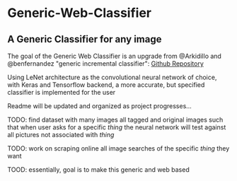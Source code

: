 # Generic-Web-Classifier

## A Generic Classifier for any image

The goal of the Generic Web Classifier is an upgrade from @Arkidillo and @benfernandez "generic incremental classifier": [Github Repository](https://github.com/Arkidillo/generic-incremental-classifier)

Using LeNet architecture as the convolutional neural network of choice, with Keras and Tensorflow backend, a more accurate, but specified classifier is implemented for the user

Readme will be updated and organized as project progresses...

TODO: find dataset with many images all tagged and original images such that when user asks for a specific *thing* the neural network will test against all pictures not associated with *thing*

TODO: work on scraping online all image searches of the specific *thing* they want

TOOD: essentially, goal is to make this generic and web based